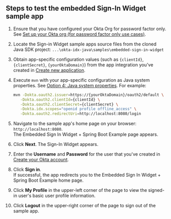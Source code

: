 
## Steps to test the embedded Sign-In Widget sample app

1. Ensure that you have configured your Okta Org for password factor only. See [Set up your Okta org (for password factor only use cases)](/docs/guides/oie-embedded-common-org-setup/java/main/#set-up-your-okta-org-for-password-factor-only-use-cases).

1. Locate the Sign-in Widget sample apps source files from the cloned Java SDK project:
`...\okta-idx-java\samples\embedded-sign-in-widget`

1. Obtain app-specific configuration values (such as `{clientId}`, `{clientSecret}`, `{yourOktaDomain}`) from the app integration you've created in [Create new application](/docs/guides/oie-embedded-common-org-setup/java/main/#step-4-create-new-application).

1. Execute `mvn` with your app-specific configuration as Java system properties. See [Option 4: Java system properties](/docs/guides/oie-embedded-common-download-setup-app/java/main/#option-4-java-system-properties). For example:<br>
   ```bash
   mvn -Dokta.oauth2.issuer=https://{yourOktaDomain}/oauth2/default \
      -Dokta.oauth2.clientId={clientId} \
      -Dokta.oauth2.clientSecret={clientSecret} \
      -Dokta.idx.scopes="openid profile offline_access" \
      -Dokta.oauth2.redirectUri=http://localhost:8080/login
   ```

1. Navigate to the sample app's home page on your browser: `http://localhost:8080`. <br>The Embedded Sign In Widget + Spring Boot Example page appears.

1. Click **Next**. The Sign-In Widget appears.
1. Enter the **Username** and **Password** for the user that you've created in
   [Create your Okta account](/docs/guides/oie-embedded-common-org-setup/java/main/#create-your-okta-account).

1. Click **Sign in**. <br>If successful, the app redirects you to the Embedded Sign In Widget + Spring Boot Example home page.

1. Click **My Profile** in the upper-left corner of the page to view the signed-in user's basic user profile information.

1. Click **Logout** in the upper-right corner of the page to sign out of the sample app.
